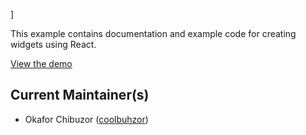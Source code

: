 ]

This example contains documentation and example code for creating widgets using React.

[View the demo](https://coolbuhzor.github.io/example-payment-widget/index.html)


## Current Maintainer(s)

- Okafor Chibuzor ([coolbuhzor](https://github.com/coolbuhzor))
